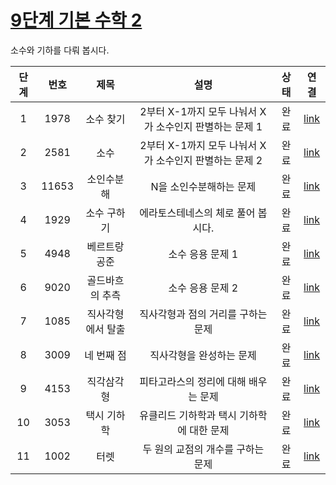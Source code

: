 # [9단계 기본 수학 2](https://www.acmicpc.net/step/10)
소수와 기하를 다뤄 봅시다.

|단계|번호|제목|설명|상태|연결|
|:--:|:--:|:--:|:--:|:--:|:--:|
|1|1978|소수 찾기|2부터 X-1까지 모두 나눠서 X가 소수인지 판별하는 문제 1|완료|[link](https://www.acmicpc.net/problem/1978)|
|2|2581|소수|2부터 X-1까지 모두 나눠서 X가 소수인지 판별하는 문제 2|완료|[link](https://www.acmicpc.net/problem/2581)|
|3|11653|소인수분해|N을 소인수분해하는 문제|완료|[link](https://www.acmicpc.net/problem/11653)|
|4|1929|소수 구하기|에라토스테네스의 체로 풀어 봅시다.|완료|[link](https://www.acmicpc.net/problem/1929)|
|5|4948|베르트랑 공준|소수 응용 문제 1|완료|[link](https://www.acmicpc.net/problem/4948)|
|6|9020|골드바흐의 추측|소수 응용 문제 2|완료|[link](https://www.acmicpc.net/problem/9020)|
|7|1085|직사각형에서 탈출|직사각형과 점의 거리를 구하는 문제|완료|[link](https://www.acmicpc.net/problem/1085)|
|8|3009|네 번째 점|직사각형을 완성하는 문제|완료|[link](https://www.acmicpc.net/problem/3009)|
|9|4153|직각삼각형|피타고라스의 정리에 대해 배우는 문제|완료|[link](https://www.acmicpc.net/problem/4153)|
|10|3053|택시 기하학|유클리드 기하학과 택시 기하학에 대한 문제|완료|[link](https://www.acmicpc.net/problem/3053)|
|11|1002|터렛|두 원의 교점의 개수를 구하는 문제|완료|[link](https://www.acmicpc.net/problem/1002)|
